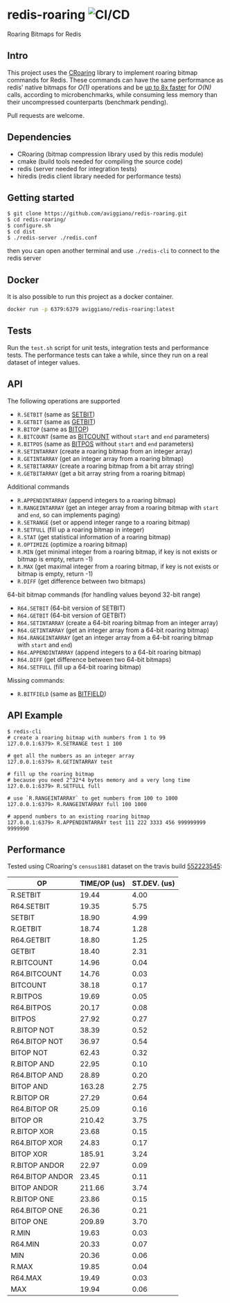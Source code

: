 redis-roaring ![CI/CD](https://github.com/aviggiano/redis-roaring/actions/workflows/ci.yml/badge.svg)
===========
Roaring Bitmaps for Redis

## Intro

This project uses the [CRoaring](https://github.com/RoaringBitmap/CRoaring) library to implement roaring bitmap commands for Redis.
These commands can have the same performance as redis' native bitmaps for *O(1)* operations and be [up to 8x faster](#performance) for *O(N)*
calls, according to microbenchmarks, while consuming less memory than their uncompressed counterparts (benchmark pending).

Pull requests are welcome.


## Dependencies

- CRoaring (bitmap compression library used by this redis module)
- cmake (build tools needed for compiling the source code)
- redis (server needed for integration tests)
- hiredis (redis client library needed for performance tests)

## Getting started

```
$ git clone https://github.com/aviggiano/redis-roaring.git
$ cd redis-roaring/
$ configure.sh
$ cd dist 
$ ./redis-server ./redis.conf  
```
then you can open another terminal and use `./redis-cli` to connect to the redis server

## Docker

It is also possible to run this project as a docker container.

```bash
docker run -p 6379:6379 aviggiano/redis-roaring:latest
```

## Tests

Run the `test.sh` script for unit tests, integration tests and performance tests.
The performance tests can take a while, since they run on a real dataset of integer values.

## API

The following operations are supported

- `R.SETBIT` (same as [SETBIT](https://redis.io/commands/setbit))
- `R.GETBIT` (same as [GETBIT](https://redis.io/commands/getbit))
- `R.BITOP` (same as [BITOP](https://redis.io/commands/bitop))
- `R.BITCOUNT` (same as [BITCOUNT](https://redis.io/commands/bitcount) without `start` and `end` parameters)
- `R.BITPOS` (same as [BITPOS](https://redis.io/commands/bitpos) without `start` and `end` parameters)
- `R.SETINTARRAY` (create a roaring bitmap from an integer array)
- `R.GETINTARRAY` (get an integer array from a roaring bitmap)
- `R.SETBITARRAY` (create a roaring bitmap from a bit array string)
- `R.GETBITARRAY` (get a bit array string from a roaring bitmap)

Additional commands

- `R.APPENDINTARRAY` (append integers to a roaring bitmap)
- `R.RANGEINTARRAY` (get an integer array from a roaring bitmap with `start` and `end`, so can implements paging)
- `R.SETRANGE` (set or append integer range to a roaring bitmap)
- `R.SETFULL` (fill up a roaring bitmap in integer)
- `R.STAT` (get statistical information of a roaring bitmap)
- `R.OPTIMIZE` (optimize a roaring bitmap)
- `R.MIN` (get minimal integer from a roaring bitmap, if key is not exists or bitmap is empty, return -1)
- `R.MAX` (get maximal integer from a roaring bitmap, if key is not exists or bitmap is empty, return -1)
- `R.DIFF` (get difference between two bitmaps)

64-bit bitmap commands (for handling values beyond 32-bit range)

- `R64.SETBIT` (64-bit version of SETBIT)
- `R64.GETBIT` (64-bit version of GETBIT)
- `R64.SETINTARRAY` (create a 64-bit roaring bitmap from an integer array)
- `R64.GETINTARRAY` (get an integer array from a 64-bit roaring bitmap)
- `R64.RANGEINTARRAY` (get an integer array from a 64-bit roaring bitmap with `start` and `end`)
- `R64.APPENDINTARRAY` (append integers to a 64-bit roaring bitmap)
- `R64.DIFF` (get difference between two 64-bit bitmaps)
- `R64.SETFULL` (fill up a 64-bit roaring bitmap)

Missing commands:

- `R.BITFIELD` (same as [BITFIELD](https://redis.io/commands/bitfield))

## API Example
```
$ redis-cli
# create a roaring bitmap with numbers from 1 to 99
127.0.0.1:6379> R.SETRANGE test 1 100

# get all the numbers as an integer array
127.0.0.1:6379> R.GETINTARRAY test

# fill up the roaring bitmap 
# because you need 2^32*4 bytes memory and a very long time
127.0.0.1:6379> R.SETFULL full

# use `R.RANGEINTARRAY` to get numbers from 100 to 1000 
127.0.0.1:6379> R.RANGEINTARRAY full 100 1000

# append numbers to an existing roaring bitmap
127.0.0.1:6379> R.APPENDINTARRAY test 111 222 3333 456 999999999 9999990
```

## Performance

Tested using CRoaring's `census1881` dataset on the travis build [552223545](https://travis-ci.org/aviggiano/redis-roaring/builds/552223545):

|               OP |     TIME/OP (us) |     ST.DEV. (us) |
| ---------------- | ---------------- | ---------------- |
|         R.SETBIT |            19.44 |             4.00 |
|       R64.SETBIT |            19.35 |             5.75 |
|           SETBIT |            18.90 |             4.99 |
|         R.GETBIT |            18.74 |             1.28 |
|       R64.GETBIT |            18.80 |             1.25 |
|           GETBIT |            18.40 |             2.31 |
|       R.BITCOUNT |            14.96 |             0.04 |
|     R64.BITCOUNT |            14.76 |             0.03 |
|         BITCOUNT |            38.18 |             0.17 |
|         R.BITPOS |            19.69 |             0.05 |
|       R64.BITPOS |            20.17 |             0.08 |
|           BITPOS |            27.92 |             0.27 |
|      R.BITOP NOT |            38.39 |             0.52 |
|    R64.BITOP NOT |            36.97 |             0.54 |
|        BITOP NOT |            62.43 |             0.32 |
|      R.BITOP AND |            22.95 |             0.10 |
|    R64.BITOP AND |            28.89 |             0.20 |
|        BITOP AND |           163.28 |             2.75 |
|       R.BITOP OR |            27.29 |             0.64 |
|     R64.BITOP OR |            25.09 |             0.16 |
|         BITOP OR |           210.42 |             3.75 |
|      R.BITOP XOR |            23.68 |             0.15 |
|    R64.BITOP XOR |            24.83 |             0.17 |
|        BITOP XOR |           185.91 |             3.24 |
|    R.BITOP ANDOR |            22.97 |             0.09 |
|  R64.BITOP ANDOR |            23.45 |             0.11 |
|      BITOP ANDOR |           211.66 |             3.74 |
|      R.BITOP ONE |            23.86 |             0.15 |
|    R64.BITOP ONE |            26.36 |             0.21 |
|        BITOP ONE |           209.89 |             3.70 |
|            R.MIN |            19.63 |             0.03 |
|          R64.MIN |            20.33 |             0.07 |
|              MIN |            20.36 |             0.06 |
|            R.MAX |            19.85 |             0.04 |
|          R64.MAX |            19.49 |             0.03 |
|              MAX |            19.94 |             0.06 |

